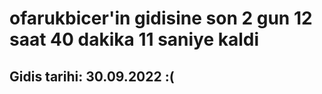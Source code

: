 # ofarukbicer'in gidisine son 2 gun 12 saat 40 dakika 11 saniye kaldi

## Gidis tarihi: 30.09.2022 :(